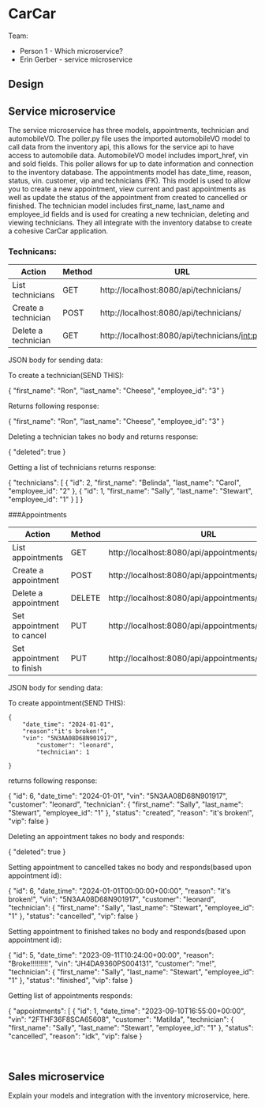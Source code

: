 # CarCar

Team:

* Person 1 - Which microservice?
* Erin Gerber - service microservice

## Design



## Service microservice

The service microservice has three models, appointments, technician and automobileVO. The poller.py file uses the imported automobileVO model to call data from the inventory api, this allows for the service api to have access to automobile data. AutomobileVO model includes import_href, vin and sold fields. This poller allows for up to date information and connection to the inventory database. The appointments model has date_time, reason, status, vin. customer, vip and technicians (FK). This model is used to allow you to create a new appointment, view current and past appointments as well as update the status of the appointment from created to cancelled or finished. The technician model includes first_name, last_name and employee_id fields and is used for creating a new technician, deleting and viewing technicians. They all integrate with the inventory databse to create a cohesive CarCar application. 

### Technicans:

| Action | Method | URL
| ----------- | ----------- | ----------- |
| List technicians | GET | http://localhost:8080/api/technicians/
| Create a technician | POST | http://localhost:8080/api/technicians/
| Delete a technician | GET | http://localhost:8080/api/technicians/<int:pk>/

​JSON body for sending data:

To create a technician(SEND THIS):

{
		"first_name": "Ron",
		"last_name": "Cheese",
		"employee_id": "3"
}

Returns following response: 

{
	"first_name": "Ron",
	"last_name": "Cheese",
	"employee_id": "3"
}

Deleting a technician takes no body and returns response:

{
	"deleted": true
}


Getting a list of technicians returns response:

{
	"technicians": [
		{
			"id": 2,
			"first_name": "Belinda",
			"last_name": "Carol",
			"employee_id": "2"
		},
		{
			"id": 1,
			"first_name": "Sally",
			"last_name": "Stewart",
			"employee_id": "1"
		}
	]
}

###Appointments 


| Action | Method | URL
| ----------- | ----------- | ----------- |
| List appointments  | GET | http://localhost:8080/api/appointments/
| Create a appointment | POST | http://localhost:8080/api/appointments/
| Delete a appointment | DELETE | http://localhost:8080/api/appointments/3/
| Set appointment to cancel | PUT | http://localhost:8080/api/appointments/<int:pk>/cancel/
| Set appointment to finish | PUT | http://localhost:8080/api/appointments/<int:pk>/finish/


JSON body for sending data:

To create appointment(SEND THIS):

	{
		"date_time": "2024-01-01",
		"reason":"it's broken!",
		"vin": "5N3AA08D68N901917",
			"customer": "leonard",
			"technician": 1
		
	}

returns following response:

{
	"id": 6,
	"date_time": "2024-01-01",
	"vin": "5N3AA08D68N901917",
	"customer": "leonard",
	"technician": {
		"first_name": "Sally",
		"last_name": "Stewart",
		"employee_id": "1"
	},
	"status": "created",
	"reason": "it's broken!",
	"vip": false
}

Deleting an appointment takes no body and responds:

{
	"deleted": true
}

Setting appointment to cancelled takes no body and responds(based upon appointment id):

{
	"id": 6,
	"date_time": "2024-01-01T00:00:00+00:00",
	"reason": "it's broken!",
	"vin": "5N3AA08D68N901917",
	"customer": "leonard",
	"technician": {
		"first_name": "Sally",
		"last_name": "Stewart",
		"employee_id": "1"
	},
	"status": "cancelled",
	"vip": false
}

Setting appointment to finished takes no body and responds(based upon appointment id):

{
	"id": 5,
	"date_time": "2023-09-11T10:24:00+00:00",
	"reason": "Broke!!!!!!!!!",
	"vin": "JH4DA9360PS004131",
	"customer": "me!",
	"technician": {
		"first_name": "Sally",
		"last_name": "Stewart",
		"employee_id": "1"
	},
	"status": "finished",
	"vip": false
}

Getting list of appointments responds:

{
	"appointments": [
		{
			"id": 1,
			"date_time": "2023-09-10T16:55:00+00:00",
			"vin": "2FTHF36F8SCA65608",
			"customer": "Matilda",
			"technician": {
				"first_name": "Sally",
				"last_name": "Stewart",
				"employee_id": "1"
			},
			"status": "cancelled",
			"reason": "idk",
			"vip": false
		}
		



​





## Sales microservice

Explain your models and integration with the inventory
microservice, here.
